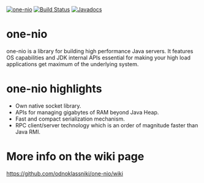 [![one-nio](https://api.bintray.com/packages/odnoklassniki/one-nio/one-nio/images/download.svg)](https://bintray.com/odnoklassniki/one-nio/one-nio/_latestVersion) [![Build Status](https://travis-ci.org/odnoklassniki/one-nio.svg?branch=master)](https://travis-ci.org/odnoklassniki/one-nio) [![Javadocs](http://www.javadoc.io/badge/ru.odnoklassniki/one-nio.svg)](http://www.javadoc.io/doc/ru.odnoklassniki/one-nio)

one-nio
=======

one-nio is a library for building high performance Java servers.
It features OS capabilities and JDK internal APIs essential for making your high load applications get maximum of the underlying system.

one-nio highlights
==================
 - Own native socket library.
 - APIs for managing gigabytes of RAM beyond Java Heap.
 - Fast and compact serialization mechanism.
 - RPC client/server technology which is an order of magnitude faster than Java RMI.

More info on the wiki page
==========================
https://github.com/odnoklassniki/one-nio/wiki
